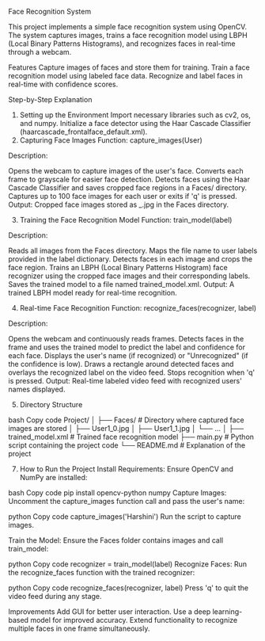 Face Recognition System


This project implements a simple face recognition system using OpenCV. The system captures images, trains a face recognition model using LBPH (Local Binary Patterns Histograms), and recognizes faces in real-time through a webcam.

Features
Capture images of faces and store them for training.
Train a face recognition model using labeled face data.
Recognize and label faces in real-time with confidence scores.


Step-by-Step Explanation
1. Setting up the Environment
Import necessary libraries such as cv2, os, and numpy.
Initialize a face detector using the Haar Cascade Classifier (haarcascade_frontalface_default.xml).
2. Capturing Face Images
Function: capture_images(User)

Description:

Opens the webcam to capture images of the user's face.
Converts each frame to grayscale for easier face detection.
Detects faces using the Haar Cascade Classifier and saves cropped face regions in a Faces/ directory.
Captures up to 100 face images for each user or exits if 'q' is pressed.
Output: Cropped face images stored as <UserName>_<Count>.jpg in the Faces directory.

3. Training the Face Recognition Model
Function: train_model(label)

Description:

Reads all images from the Faces directory.
Maps the file name to user labels provided in the label dictionary.
Detects faces in each image and crops the face region.
Trains an LBPH (Local Binary Patterns Histogram) face recognizer using the cropped face images and their corresponding labels.
Saves the trained model to a file named trained_model.xml.
Output: A trained LBPH model ready for real-time recognition.

4. Real-time Face Recognition
Function: recognize_faces(recognizer, label)

Description:

Opens the webcam and continuously reads frames.
Detects faces in the frame and uses the trained model to predict the label and confidence for each face.
Displays the user's name (if recognized) or "Unrecognized" (if the confidence is low).
Draws a rectangle around detected faces and overlays the recognized label on the video feed.
Stops recognition when 'q' is pressed.
Output: Real-time labeled video feed with recognized users' names displayed.

5. Directory Structure

bash
Copy code
Project/
│
├── Faces/                 # Directory where captured face images are stored
│   ├── User1_0.jpg
│   ├── User1_1.jpg
│   └── ...
│
├── trained_model.xml      # Trained face recognition model
├── main.py                # Python script containing the project code
└── README.md              # Explanation of the project


7. How to Run the Project
Install Requirements: Ensure OpenCV and NumPy are installed:

bash
Copy code
pip install opencv-python numpy
Capture Images: Uncomment the capture_images function call and pass the user's name:

python
Copy code
capture_images('Harshini')
Run the script to capture images.

Train the Model: Ensure the Faces folder contains images and call train_model:

python
Copy code
recognizer = train_model(label)
Recognize Faces: Run the recognize_faces function with the trained recognizer:

python
Copy code
recognize_faces(recognizer, label)
Press 'q' to quit the video feed during any stage.

Improvements
Add GUI for better user interaction.
Use a deep learning-based model for improved accuracy.
Extend functionality to recognize multiple faces in one frame simultaneously.

